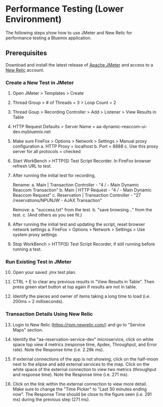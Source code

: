 # Performance Testing (Lower Environment)

The following steps show how to use JMeter and New Relic for performance testing a Bluemix application.

## Prerequisites

Download and install the latest release of [Apache JMeter](http://jmeter.apache.org/) and access to a [New Relic](https://newrelic.com/) account.

### Create a New Test in JMeter

1. Open JMeter > Templates > Create

2. Thread Group > # of Threads = 3 > Loop Count = 2

3. Thread Goup > Recording Controller > Add > Listener > View Results in Table

4. HTTP Request Defaults > Server Name = aa-dynamic-reaccom-ui-dev.mybluemix.net

5. Make sure FireFox > Options > Network > Settings > Manual proxy configuration 
	a. HTTP Proxy = localhost
	b. Port = 8888
	c. Use this proxy server for all protocols = checked

6. Start WorkBench > HTTP(S) Test Script Recorder. In FireFox browser refresh URL to test.

7. After running the initial test for recording,
 
   Rename: 
	a. Main | Transaction Controller - "4 / - Main Dynamic Reaccom Transaction"
	b. Main | HTTP Request - "4 / - Main Dynamic Reaccom Request"
	c. Reservation | Transaction Controller - "27 /reservations/NPUNJW - AJAX Transaction"

   Remove: 
	a. "success.txt" from the test.
	b. "save browsing..." from the test.
	c. (And others as you see fit.)

8. After running the initial test and updating the script, reset browser network settings
	a. FireFox > Options > Network > Settings > Use system proxy settings

9. Stop WorkBench > HTTP(S) Test Script Recorder, if still running before running a test.

### Run Existing Test in JMeter

10. Open your saved .jmx test plan. 

11. CTRL + E to clear any previous results in "View Results in Table". Then press green start button at top again if results are not in table.

12. Identify the pieces and owner of items taking a long time to load (i.e. 200ms = 2 milliseconds).

### Transaction Details Using New Relic

13. Login to New Relic (https://rpm.newrelic.com/) and go to "Service Maps" section.

14. Identify the "aa-reservation-service-dev" microservice, click on white space top view 4 metrics (response time, Apdex, Throughput, and Error rate).  Note the Response time (i.e. 2.29k ms).

15. If external connections of the app is not showing, click on the half-moon next to the elipse and add external services to the map. Click on the white space of the external connection to view two metrics (throughput and response time). Note the Response time (i.e. 271 ms).

16. Click on the link within the external connection to view more detail. Make sure to change the "Time Picker" to "Last 30 minutes ending now". The Response Time should be close to the figure seen (i.e. 291 ms) during the previous step (271 ms).
